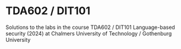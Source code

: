 # TDA602 / DIT101
Solutions to the labs in the course TDA602 / DIT101 Language-based security (2024) at Chalmers University of Technology / Gothenburg University
